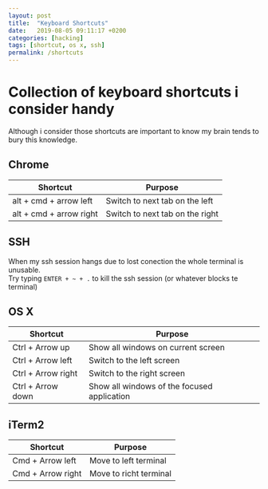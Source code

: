 ```yaml
---
layout: post
title:  "Keyboard Shortcuts"
date:   2019-08-05 09:11:17 +0200
categories: [hacking]
tags: [shortcut, os x, ssh]
permalink: /shortcuts
---
```

# Collection of keyboard shortcuts i consider handy

Although i consider those shortcuts are important to know my brain tends to bury this knowledge.

## Chrome

|Shortcut|Purpose|
|--|---|
|alt + cmd + arrow left|Switch to next tab on the left|
|alt + cmd + arrow right|Switch to next tab on the right|

## SSH

When my ssh session hangs due to lost conection the whole terminal is unusable.   
Try typing `ENTER + ~ + .` to kill the ssh session (or whatever blocks te terminal)

## OS X 

|Shortcut| Purpose |
|---|---|
|Ctrl + Arrow up | Show all windows on current screen|
|Ctrl + Arrow left| Switch to the left screen| 
|Ctrl + Arrow right| Switch to the right screen| 
|Ctrl + Arrow down| Show all windows of the focused application| <-- very handy| 

## iTerm2

|Shortcut|Purpose|
|---|---|
|Cmd + Arrow left|Move to left terminal|
|Cmd + Arrow right|Move to richt terminal|
